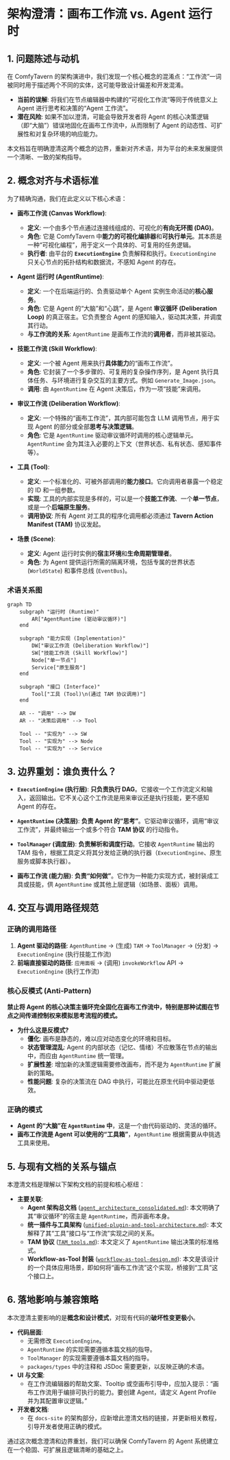 # 架构澄清：画布工作流 vs. Agent 运行时

## 1. 问题陈述与动机

在 ComfyTavern 的架构演进中，我们发现一个核心概念的混淆点：“工作流”一词被同时用于描述两个不同的实体，这可能导致设计偏差和开发混淆。

- **当前的误解**: 将我们在节点编辑器中构建的“可视化工作流”等同于传统意义上 Agent 进行思考和决策的“Agent 工作流”。
- **潜在风险**: 如果不加以澄清，可能会导致开发者将 Agent 的核心决策逻辑（即“大脑”）错误地固化在画布工作流中，从而限制了 Agent 的动态性、可扩展性和对复杂环境的响应能力。

本文档旨在明确澄清这两个概念的边界，重新对齐术语，并为平台的未来发展提供一个清晰、一致的架构指导。

## 2. 概念对齐与术语标准

为了精确沟通，我们在此定义以下核心术语：

- **画布工作流 (Canvas Workflow)**:

  - **定义**: 一个由多个节点通过连接线组成的、可视化的**有向无环图 (DAG)**。
  - **角色**: 它是 ComfyTavern 中**能力的可视化编排器**和**可执行单元**。其本质是一种“可视化编程”，用于定义一个具体的、可复用的任务逻辑。
  - **执行者**: 由平台的 **`ExecutionEngine`** 负责解释和执行。`ExecutionEngine` 只关心节点的拓扑结构和数据流，不感知 Agent 的存在。

- **Agent 运行时 (AgentRuntime)**:

  - **定义**: 一个在后端运行的、负责驱动单个 Agent 实例生命活动的**核心服务**。
  - **角色**: 它是 Agent 的“大脑”和“心跳”，是 Agent **审议循环 (Deliberation Loop)** 的真正宿主。它负责整合 Agent 的感知输入，驱动其决策，并调度其行动。
  - **与工作流的关系**: `AgentRuntime` 是画布工作流的**调用者**，而非被其驱动。

- **技能工作流 (Skill Workflow)**:

  - **定义**: 一个被 Agent 用来执行**具体能力**的“画布工作流”。
  - **角色**: 它封装了一个多步骤的、可复用的复杂操作序列，是 Agent 执行具体任务、与环境进行复杂交互的主要方式。例如 `Generate_Image.json`。
  - **调用**: 由 `AgentRuntime` 在 Agent 决策后，作为一项“技能”来调用。

- **审议工作流 (Deliberation Workflow)**:

  - **定义**: 一个特殊的“画布工作流”，其内部可能包含 LLM 调用节点，用于实现 Agent 的部分或全部**思考与决策逻辑**。
  - **角色**: 它是 `AgentRuntime` 驱动审议循环时调用的核心逻辑单元。`AgentRuntime` 会为其注入必要的上下文（世界状态、私有状态、感知事件等）。

- **工具 (Tool)**:

  - **定义**: 一个标准化的、可被外部调用的**能力接口**。它向调用者暴露一个稳定的 ID 和一组参数。
  - **实现**: 工具的内部实现是多样的，可以是一个**技能工作流**、一个**单一节点**，或是一个**后端原生服务**。
  - **调用协议**: 所有 Agent 对工具的程序化调用都必须通过 **Tavern Action Manifest (TAM)** 协议发起。

- **场景 (Scene)**:
  - **定义**: Agent 运行时实例的**宿主环境**和**生命周期管理者**。
  - **角色**: 为 Agent 提供运行所需的隔离环境，包括专属的世界状态 (`WorldState`) 和事件总线 (`EventBus`)。

### 术语关系图

```mermaid
graph TD
    subgraph "运行时 (Runtime)"
        AR["AgentRuntime (驱动审议循环)"]
    end

    subgraph "能力实现 (Implementation)"
        DW["审议工作流 (Deliberation Workflow)"]
        SW["技能工作流 (Skill Workflow)"]
        Node["单一节点"]
        Service["原生服务"]
    end

    subgraph "接口 (Interface)"
        Tool["工具 (Tool)\n(通过 TAM 协议调用)"]
    end

    AR -- "调用" --> DW
    AR -- "决策后调用" --> Tool

    Tool -- "实现为" --> SW
    Tool -- "实现为" --> Node
    Tool -- "实现为" --> Service
```

## 3. 边界重划：谁负责什么？

- **`ExecutionEngine` (执行层)**: **只负责执行 DAG**。它接收一个工作流定义和输入，返回输出。它不关心这个工作流是用来审议还是执行技能，更不感知 Agent 的存在。

- **`AgentRuntime` (决策层)**: **负责 Agent 的“思考”**。它驱动审议循环，调用“审议工作流”，并最终输出一个或多个符合 **TAM 协议** 的行动指令。

- **`ToolManager` (调度层)**: **负责解析和调度行动**。它接收 `AgentRuntime` 输出的 TAM 指令，根据工具定义将其分发给正确的执行器（`ExecutionEngine`、原生服务或脚本执行器）。

- **画布工作流 (能力层)**: **负责“如何做”**。它作为一种能力实现方式，被封装成工具或技能，供 `AgentRuntime` 或其他上层逻辑（如场景、面板）调用。

## 4. 交互与调用路径规范

### 正确的调用路径

1.  **Agent 驱动的路径**:
    `AgentRuntime` -> (生成) `TAM` -> `ToolManager` -> (分发) -> `ExecutionEngine` (执行技能工作流)
2.  **前端直接驱动的路径**:
    `应用面板` -> (调用) `invokeWorkflow` API -> `ExecutionEngine` (执行工作流)

### 核心反模式 (Anti-Pattern)

**禁止将 Agent 的核心决策主循环完全固化在画布工作流中，特别是那种试图在节点之间传递控制权来模拟思考流程的模式。**

- **为什么这是反模式?**
  - **僵化**: 画布是静态的，难以应对动态变化的环境和目标。
  - **状态管理混乱**: Agent 的内部状态（记忆、情绪）不应散落在节点的输出中，而应由 `AgentRuntime` 统一管理。
  - **扩展性差**: 增加新的决策逻辑需要修改画布，而不是为 `AgentRuntime` 扩展新的策略。
  - **性能问题**: 复杂的决策流在 DAG 中执行，可能比在原生代码中驱动更低效。

### 正确的模式

- **Agent 的“大脑”在 `AgentRuntime` 中**，这是一个由代码驱动的、灵活的循环。
- **画布工作流是 Agent 可以使用的“工具箱”**，`AgentRuntime` 根据需要从中挑选工具来使用。

## 5. 与现有文档的关系与锚点

本澄清文档是理解以下架构文档的前提和核心枢纽：

- **主要关联**:
  - **Agent 架构总文档** ([`agent_architecture_consolidated.md`](./agent_architecture_consolidated.md:1)): 本文明确了其“审议循环”的宿主是 `AgentRuntime`，而非画布本身。
  - **统一插件与工具架构** ([`unified-plugin-and-tool-architecture.md`](./unified-plugin-and-tool-architecture.md:1)): 本文解释了其“工具”接口与“工作流”实现之间的关系。
  - **TAM 协议** ([`TAM_tools.md`](./TAM_tools.md:1)): 本文定义了 `AgentRuntime` 输出决策的标准格式。
  - **Workflow-as-Tool 封装** ([`workflow-as-tool-design.md`](./workflow-as-tool-design.md:1)): 本文是该设计的一个具体应用场景，即如何将“画布工作流”这个实现，桥接到“工具”这个接口上。

## 6. 落地影响与兼容策略

本次澄清主要影响的是**概念和设计模式**，对现有代码的**破坏性变更极小**。

- **代码层面**:
  - 无需修改 `ExecutionEngine`。
  - `AgentRuntime` 的实现需要遵循本篇文档的指导。
  - `ToolManager` 的实现需要遵循本篇文档的指导。
  - `packages/types` 中的注释和 JSDoc 需要更新，以反映正确的术语。
- **UI 与文案**:
  - 在工作流编辑器的帮助文案、Tooltip 或空画布引导中，应加入提示：“画布工作流用于编排可执行的能力。要创建 Agent，请定义 Agent Profile 并为其配置审议逻辑。”
- **开发者文档**:
  - 在 `docs-site` 的架构部分，应新增此澄清文档的链接，并更新相关教程，引导开发者使用正确的模式。

通过这次概念澄清和边界重划，我们可以确保 ComfyTavern 的 Agent 系统建立在一个稳固、可扩展且逻辑清晰的基础之上。
